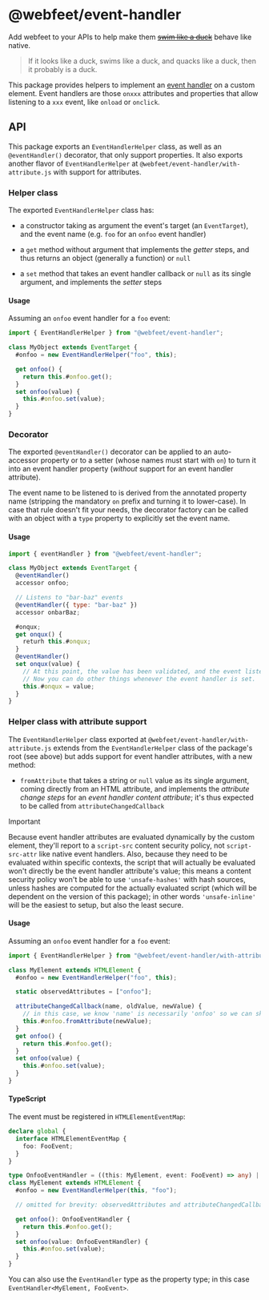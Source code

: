 # @webfeet/event-handler

Add webfeet to your APIs to help make them [~~swim like a duck~~](https://en.wikipedia.org/wiki/Duck_test) behave like native.

> If it looks like a duck, swims like a duck, and quacks like a duck, then it probably is a duck.

This package provides helpers to implement an [event handler](https://html.spec.whatwg.org/multipage/webappapis.html#event-handler-attributes) on a custom element.
Event handlers are those `onxxx` attributes and properties that allow listening to a `xxx` event, like `onload` or `onclick`.

## API

This package exports an `EventHandlerHelper` class, as well as an `@eventHandler()` decorator, that only support properties.
It also exports another flavor of `EventHandlerHelper` at `@webfeet/event-handler/with-attribute.js` with support for attributes.

### Helper class

The exported `EventHandlerHelper` class has:

- a constructor taking as argument the event's target (an `EventTarget`), and the event name (e.g. `foo` for an `onfoo` event handler)

- a `get` method without argument that implements the _getter_ steps, and thus returns an object (generally a function) or `null`

- a `set` method that takes an event handler callback or `null` as its single argument, and implements the _setter_ steps

#### Usage

Assuming an `onfoo` event handler for a `foo` event:

```js
import { EventHandlerHelper } from "@webfeet/event-handler";

class MyObject extends EventTarget {
  #onfoo = new EventHandlerHelper("foo", this);

  get onfoo() {
    return this.#onfoo.get();
  }
  set onfoo(value) {
    this.#onfoo.set(value);
  }
}
```

### Decorator

The exported `@eventHandler()` decorator can be applied to an auto-accessor property or to a setter (whose names must start with `on`) to turn it into an event handler property (_without_ support for an event handler attribute).

The event name to be listened to is derived from the annotated property name (stripping the mandatory `on` prefix and turning it to lower-case). In case that rule doesn't fit your needs, the decorator factory can be called with an object with a `type` property to explicitly set the event name.

#### Usage

```js
import { eventHandler } from "@webfeet/event-handler";

class MyObject extends EventTarget {
  @eventHandler()
  accessor onfoo;

  // Listens to "bar-baz" events
  @eventHandler({ type: "bar-baz" })
  accessor onbarBaz;

  #onqux;
  get onqux() {
    returh this.#onqux;
  }
  @eventHandler()
  set onqux(value) {
    // At this point, the value has been validated, and the event listener setup if needed.
    // Now you can do other things whenever the event handler is set.
    this.#onqux = value;
  }
}
```

### Helper class with attribute support

The `EventHandlerHelper` class exported at `@webfeet/event-handler/with-attribute.js` extends from the `EventHandlerHelper` class of the package's root (see above) but adds support for event handler attributes, with a new method:

- `fromAttribute` that takes a string or `null` value as its single argument, coming directly from an HTML attribute, and implements the _attribute change steps_ for an _event handler content attribute_; it's thus expected to be called from `attributeChangedCallback`

> [!IMPORTANT]
> Because event handler attributes are evaluated dynamically by the custom element, they'll report to a `script-src` content security policy, not `script-src-attr` like native event handlers.
> Also, because they need to be evaluated within specific contexts, the script that will actually be evaluated won't directly be the event handler attribute's value;
> this means a content security policy won't be able to use `'unsafe-hashes'` with hash sources, unless hashes are computed for the actually evaluated script (which will be dependent on the version of this package);
> in other words `'unsafe-inline'` will be the easiest to setup, but also the least secure.

#### Usage

Assuming an `onfoo` event handler for a `foo` event:

```js
import { EventHandlerHelper } from "@webfeet/event-handler/with-attribute.js";

class MyElement extends HTMLElement {
  #onfoo = new EventHandlerHelper("foo", this);

  static observedAttributes = ["onfoo"];

  attributeChangedCallback(name, oldValue, newValue) {
    // in this case, we know 'name' is necessarily 'onfoo' so we can skip any check
    this.#onfoo.fromAttribute(newValue);
  }
  get onfoo() {
    return this.#onfoo.get();
  }
  set onfoo(value) {
    this.#onfoo.set(value);
  }
}
```

#### TypeScript

The event must be registered in `HTMLElementEventMap`:

```ts
declare global {
  interface HTMLElementEventMap {
    foo: FooEvent;
  }
}

type OnfooEventHandler = ((this: MyElement, event: FooEvent) => any) | null;
class MyElement extends HTMLElement {
  #onfoo = new EventHandlerHelper(this, "foo");

  // omitted for brevity: observedAttributes and attributeChangedCallback

  get onfoo(): OnfooEventHandler {
    return this.#onfoo.get();
  }
  set onfoo(value: OnfooEventHandler) {
    this.#onfoo.set(value);
  }
}
```

You can also use the `EventHandler` type as the property type; in this case `EventHandler<MyElement, FooEvent>`.
